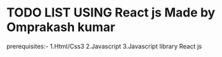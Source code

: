# TODO LIST USING React js Made by Omprakash kumar

prerequisites:-
1.Html/Css3
2.Javascript
3.Javascript library React js
